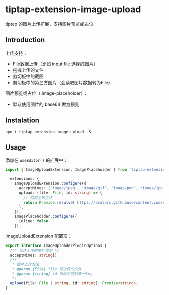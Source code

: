 # tiptap-extension-image-upload

tiptap 的图片上传扩展，支持图片预览或占位

## Introduction

上传支持：

- File数据上传（比如 input:file 选择的图片）
- 拖拽上传的文件
- 剪切板中的截图
- 剪切板中的第三方图片（会读取图片数据转为File）

图片预览或占位（.image-placeholder）：

- 默认使用图片的 base64 做为预览

## Instalation

`npm i tiptap-extension-image-upload -S`

## Usage

添加在 `useEditor()` 的扩展中：

```ts
import { ImageUploadExtension, ImagePlaceholder } from 'tiptap-extension-image-upload'

  extensions: {
    ImageUploadExtension.configure({
      acceptMimes: ['image/jpeg', 'image/gif', 'image/png', 'image/jpg'],
      upload: (file: File, id: string) => {
        // 你的上传方法
        return Promise.resolve('https://avatars.githubusercontent.com/u/112541088')
      },
    }),
    ImagePlaceholder.configure({
      inline: false
    }),
```

ImageUploadExtension 配置项：

```ts
export interface ImageUploaderPluginOptions {
  /** 允许上传的图片类型 */
  acceptMimes: string[];
  /**
   * 图片上传方法
   * @param {File} file 待上传的文件
   * @param {string} id 自动生成的唯一key
   */
  upload(file: File | string, id: string): Promise<string>;
}
```

